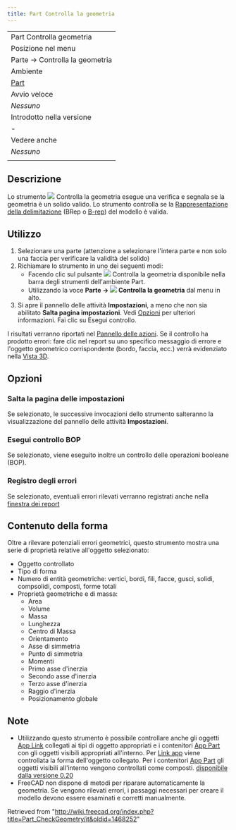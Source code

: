 ```yaml
---
title: Part Controlla la geometria
---
```

|  |
| --- |
| Part Controlla geometria‏‎ |
| Posizione nel menu |
| Parte → Controlla la geometria |
| Ambiente |
| [Part](/Part_Workbench/it "Part Workbench/it") |
| Avvio veloce |
| *Nessuno* |
| Introdotto nella versione |
| - |
| Vedere anche |
| *Nessuno* |
|  |

## Descrizione

Lo strumento ![](/images/Part_CheckGeometry.svg) Controlla la geometria esegue una verifica e segnala se la geometria è un solido valido. Lo strumento controlla se la [Rappresentazione della delimitazione](https://en.wikipedia.org/wiki/Boundary_representation) (BRep o [B-rep](/Glossary/it#B "Glossary/it")) del modello è valida.

## Utilizzo

1. Selezionare una parte (attenzione a selezionare l'intera parte e non solo una faccia per verificare la validità del solido)
2. Richiamare lo strumento in uno dei seguenti modi:
   * Facendo clic sul pulsante ![](/images/Part_CheckGeometry.svg) Controlla la geometria disponibile nella barra degli strumenti dell'ambiente Part.
   * Utilizzando la voce **Parte → ![](/images/Part_CheckGeometry.svg) Controlla la geometria** dal menu in alto.
3. Si apre il pannello delle attività **Impostazioni**, a meno che non sia abilitato **Salta pagina impostazioni**. Vedi [Opzioni](#Opzioni) per ulteriori informazioni. Fai clic su Esegui controllo.

I risultati verranno riportati nel [Pannello delle azioni](/Task_panel/it "Task panel/it"). Se il controllo ha prodotto errori: fare clic nel report su uno specifico messaggio di errore e l'oggetto geometrico corrispondente (bordo, faccia, ecc.) verrà evidenziato nella [Vista 3D](/3D_view/it "3D view/it").

## Opzioni

### Salta la pagina delle impostazioni

Se selezionato, le successive invocazioni dello strumento salteranno la visualizzazione del pannello delle attività **Impostazioni**.

### Esegui controllo BOP

Se selezionato, viene eseguito inoltre un controllo delle operazioni booleane (BOP).

### Registro degli errori

Se selezionato, eventuali errori rilevati verranno registrati anche nella [finestra dei report](/Report_view/it "Report view/it")

## Contenuto della forma

Oltre a rilevare potenziali errori geometrici, questo strumento mostra una serie di proprietà relative all'oggetto selezionato:

* Oggetto controllato
* Tipo di forma
* Numero di entità geometriche: vertici, bordi, fili, facce, gusci, solidi, compsolidi, composti, forme totali
* Proprietà geometriche e di massa:
  + Area
  + Volume
  + Massa
  + Lunghezza
  + Centro di Massa
  + Orientamento
  + Asse di simmetria
  + Punto di simmetria
  + Momenti
  + Primo asse d'inerzia
  + Secondo asse d'inerzia
  + Terzo asse d'inerzia
  + Raggio d'inerzia
  + Posizionamento globale

## Note

* Utilizzando questo strumento è possibile controllare anche gli oggetti [App Link](/App_Link/it "App Link/it") collegati ai tipi di oggetto appropriati e i contenitori [App Part](/App_Part/it "App Part/it") con gli oggetti visibili appropriati all'interno. Per [Link app](/App_Link/it "App Link/it") viene controllata la forma dell'oggetto collegato. Per i contenitori [App Part](/App_Part/it "App Part/it") gli oggetti visibili all'interno vengono controllati come composti. [disponibile dalla versione 0.20](/Release_notes_0.20/it "Release notes 0.20/it")
* FreeCAD non dispone di metodi per riparare automaticamente la geometria. Se vengono rilevati errori, i passaggi necessari per creare il modello devono essere esaminati e corretti manualmente.

Retrieved from "<http://wiki.freecad.org/index.php?title=Part_CheckGeometry/it&oldid=1468252>"
